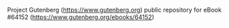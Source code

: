 Project Gutenberg (https://www.gutenberg.org) public repository for
eBook #64152 (https://www.gutenberg.org/ebooks/64152)
